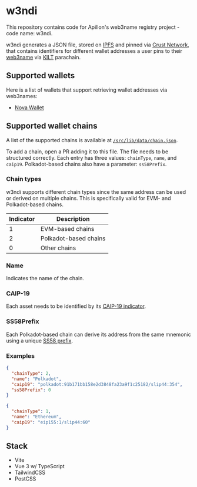 # w3ndi

This repository contains code for Apillon's web3name registry project - code name: w3ndi.

w3ndi generates a JSON file, stored on [IPFS](https://ipfs.tech/) and pinned via [Crust Network](https://crust.network/), that contains identifiers for different wallet addresses a user pins to their [web3name](https://docs.kilt.io/docs/concepts/web3names/) via [KILT](https://www.kilt.io/) parachain.

## Supported wallets

Here is a list of wallets that support retrieving wallet addresses via web3names:

- [Nova Wallet](https://novawallet.io/)

## Supported wallet chains

A list of the supported chains is available at [`/src/lib/data/chain.json`](src/lib/data/chains.json).

To add a chain, open a PR adding it to this file. The file needs to be structured correctly. Each entry has three values: `chainType`, `name`, and `caip19`. Polkadot-based chains also have a parameter: `ss58Prefix`.

### Chain types

w3ndi supports different chain types since the same address can be used or derived on multiple chains. This is specifically valid for EVM- and Polkadot-based chains.

| Indicator | Description           |
| --------- | --------------------- |
| 1         | EVM-based chains      |
| 2         | Polkadot-based chains |
| 0         | Other chains          |

### Name

Indicates the name of the chain.

### CAIP-19

Each asset needs to be identified by its [CAIP-19 indicator](https://github.com/ChainAgnostic/CAIPs/blob/main/CAIPs/caip-19.md).

### SS58Prefix

Each Polkadot-based chain can derive its address from the same mnemonic using a unique [SS58 prefix](https://wiki.polkadot.network/docs/build-ss58-registry).

### Examples

```json
{
  "chainType": 2,
  "name": "Polkadot",
  "caip19": "polkadot:91b171bb158e2d3848fa23a9f1c25182/slip44:354",
  "ss58Prefix": 0
}
```

```json
{
  "chainType": 1,
  "name": "Ethereum",
  "caip19": "eip155:1/slip44:60"
}
```

## Stack

- Vite
- Vue 3 w/ TypeScript
- TailwindCSS
- PostCSS
